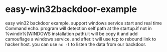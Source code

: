 # easy-win32backdoor-example
easy win32 backdoor example. support windows service start and real time Command echo.
program will detection self path at the startup.if not in %windir%(WINDOWS installation path).it will be copy it and add camouflage a windows service.
and after.it will use tcp to rebound link to hacker host. you can use `nc -l` to listen the data from our backdoor.
